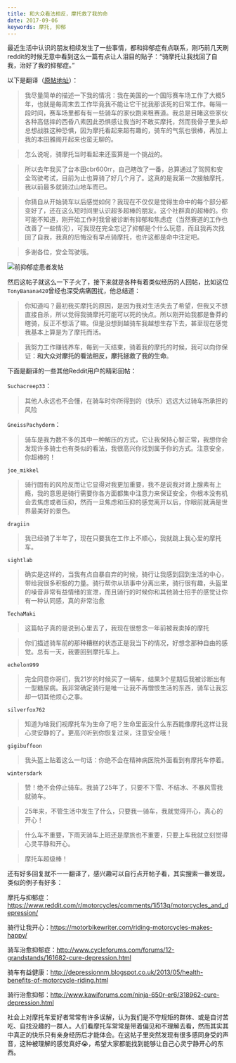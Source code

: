```yaml
---
title: 和大众看法相反，摩托救了我的命
date: 2017-09-06
keywords: 摩托, 抑郁
---
```


最近生活中认识的朋友相续发生了一些事情，都和抑郁症有点联系，刚巧前几天刷reddit的时候无意中看到这么一篇有点让人泪目的贴子：“骑摩托让我找回了自我，治好了我的抑郁症。”

以下是翻译（[原帖地址](https://www.reddit.com/r/motorcycles/comments/6q09x4/riding_a_motorcycle_has_allowed_me_to_find_myself/)）：

> 我尽量简单的描述一下我的情况：我在美国的一个国际赛车场工作了大概5年，也就是每周末去工作毕竟我不能让它干扰我那该死的日常工作。每隔一段时间，赛车场里都有有一些骑车的家伙跑来租赛道。我总是目睹这些家伙各种高低摔的西昏八素因此恐惧感让我当时不敢买摩托，然而我骨子里头却总想战胜这种恐惧，因为摩托看起来超有趣的，骑车的气氛也很棒，再加上我的本田雅阁开起来也蛮无聊的。

> 怎么说呢，骑摩托当时看起来还蛮算是一个挑战的。

> 所以去年我买了台本田cbr600rr，自己瞎改了一番，总算通过了驾照和安全驾驶考试，目前为止也算骑了好几个月了。这真的是我第一次接触摩托，我以前最多就骑过山地车而已。

> 你猜自从开始骑车以后感觉如何？我现在不仅仅是觉得生命中的每个部分都变好了，还在这么短时间里认识超多超棒的朋友。这个社群真的超棒的。你可能不知道，刚开始工作时我曾被诊断有抑郁和焦虑症（当然赛道的工作也改善了一些情况），可我现在完全忘记了抑郁是个什么玩意，而且我再次找回了自我，我真的后悔没有早点骑摩托，也许这都是命中注定吧。

> 多谢各位，安全驾驶哦。

![前抑郁症患者发帖](/resources/motorcycle-and-depression/screenshot-race-track-guy.jpg)

然后这帖子就这么一下子火了，接下来就是各种有着类似经历的人回帖，比如这位`TonyBanana420`曾经也深受病痛困扰，他总结道：

> 你知道吗？最初我买摩托的原因，是因为我对生活失去了希望，但我又不想直接自杀，所以觉得我骑摩托可能可以死的快点。所以刚开始我都是鲁莽的瞎骑，反正不想活了嘛。但是没想到越骑车我越想生存下去，甚至现在感觉我基本上算是为了摩托而活。

> 我努力工作赚钱养车，每到一天结束，骑着我的摩托的时候，我可以向你保证：**和大众对摩托的看法相反，摩托拯救了我的生命**。

下面是翻译的一些其他Reddit用户的精彩回帖：

`Suchacreep33`：

> 其他人永远也不会懂，在骑车时你所得到的（快乐）远远大过骑车所承担的风险

`GneissPachyderm`：

> 骑车是我为数不多的其中一种解压的方式，它让我保持心智正常，我想你会发现许多骑士也有类似的看法，我很高兴你找到属于你的方式。注意安全，你超棒的！

`joe_mikkel`

> 骑行固有的风险反而让它显得对我更加重要，我不是说我对肾上腺素有上瘾，我的意思是骑行需要你各方面都集中注意力来保证安全，你根本没有机会去焦虑或者压抑，然而一旦焦虑和压抑的感觉离开以后，你眼前就满是世界最美好的景色。

`dragiin`

> 我已经骑了半年了，现在只要我在工作上不顺心，我就跳上我心爱的摩托车。

`sightlab`

> 确实是这样的，当我有点自暴自弃的时候，骑行让我感到回到生活的中心，带给我很多积极的力量。骑行帮你从琐事中分离出来，骑行很有趣，头盔里的噪音非常有益情绪的宣泄，而且骑行的时候你和其他骑士招手的感觉让你有一种认同感，真的非常治愈

`TechaMaki`

> 这篇帖子真的是说到心里去了，我现在很想念一年前被我卖掉的摩托

> 你们描述骑车前的那种糟糕的状态正是我当下的情况，好想念那种自由的感觉。总有一天，我要回到摩托车上。

`echelon999`

> 完全同意你哥们，我21岁的时候买了一辆车，结果3个星期后我被诊断出有一型糖尿病。我非常确定骑行是唯一让我不再憎恨生活的东西，骑车让我忘却一切其他烦心之事。

`silverfox762`

> 知道为啥我们视摩托车为生命了吧？生命里面没什么东西能像摩托这样让我心灵安静的了。更高兴听到你恢复过来，注意安全哦！

`gigibuffoon`

> 我头盔上贴着这么一句话：你绝不会在精神病医院外面看到有摩托车停着。

`wintersdark`

> 赞！绝不会停止骑车。我骑了25年了，只要不下雪、不结冰、不暴风雪我就骑车。

> 25年来，不管生活中发生了什么，只要我一骑车，我就觉得开心，真心的开心！

> 什么车不重要，下雨天骑车上班还是摩旅也不重要，只要上车我就立刻觉得心灵平静和开心。

> 摩托车超级棒！

还有好多回复就不一一翻译了，感兴趣可以自行点开帖子看，其实搜索一番发现，类似的例子有好多：

摩托与抑郁症：<https://www.reddit.com/r/motorcycles/comments/1i513q/motorcycles_and_depression/>

骑行让我开心：<https://motorbikewriter.com/riding-motorcycles-makes-happy/>

骑车治愈抑郁症：<http://www.cycleforums.com/forums/12-grandstands/161682-cure-depression.html>

骑车有益健康：<http://depressionnm.blogspot.co.uk/2013/05/health-benefits-of-motorcycle-riding.html>

骑行治愈抑郁：<http://www.kawiforums.com/ninja-650r-er6/318962-cure-depression.html>

社会上对摩托车爱好者常常有许多误解，认为我们是不守规矩的群体、或是自讨苦吃、自找没趣的一群人。人们看摩托车常常是带着偏见和不理解去看，然而其实其中真正的快乐只有亲身经历后才能体会。在这帖子里突然发现有很多感同身受的声音，这种被理解的感觉真好😭，希望大家都能找到能够让自己心灵宁静开心的东西。